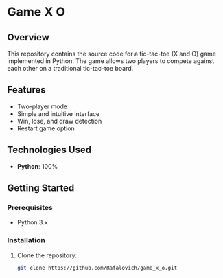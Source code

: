 # Game X O

## Overview
This repository contains the source code for a tic-tac-toe (X and O) game implemented in Python. The game allows two players to compete against each other on a traditional tic-tac-toe board.

## Features
- Two-player mode
- Simple and intuitive interface
- Win, lose, and draw detection
- Restart game option

## Technologies Used
- **Python**: 100%

## Getting Started
### Prerequisites
- Python 3.x

### Installation
1. Clone the repository:
   ```bash
   git clone https://github.com/Rafalovich/game_x_o.git
